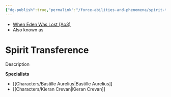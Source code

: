 ```yaml
---
{"dg-publish":true,"permalink":"/force-abilities-and-phenomena/spirit-transference/","tags":["light dark universal","offense defense utility","control sense alter","forcepower"]}
---
```


- [When Eden Was Lost (Ao3)](https://archiveofourown.org/works/19334440/chapters/45992584)
- Also known as 

# Spirit Transference
Description

**Specialists**
- [[Characters/Bastille Aurelius\|Bastille Aurelius]]
- [[Characters/Kieran Crevan\|Kieran Crevan]]